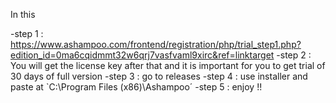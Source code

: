 In this 

-step 1 : https://www.ashampoo.com/frontend/registration/php/trial_step1.php?edition_id=0ma6cqidmmt32w6qrj7vasfvaml9xirc&ref=linktarget
-step 2 : You will get the license key after that and it is important for you to get trial of 30 days of full version 
-step 3 : go to releases
-step 4 : use installer and paste at `C:\Program Files (x86)\Ashampoo´
-step 5 : enjoy !!

